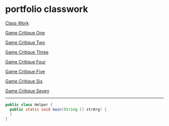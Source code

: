 # portfolio classwork

[Class Work](Classwork.md)

[Game Critique One](critique_one.md)

[Game Critique Two](critique_two.md)

[Game Critique Three](critique_three.md)

[Game Critique Four](critique_four.md)

[Game Critique Five](critique_five.md)

[Game Critique Six](critique_six.md)

[Game Critique Seven](critique_seven.md)


---

```java
public class Helper {
  public static void main(String [] strArg) {
  }
}
```
